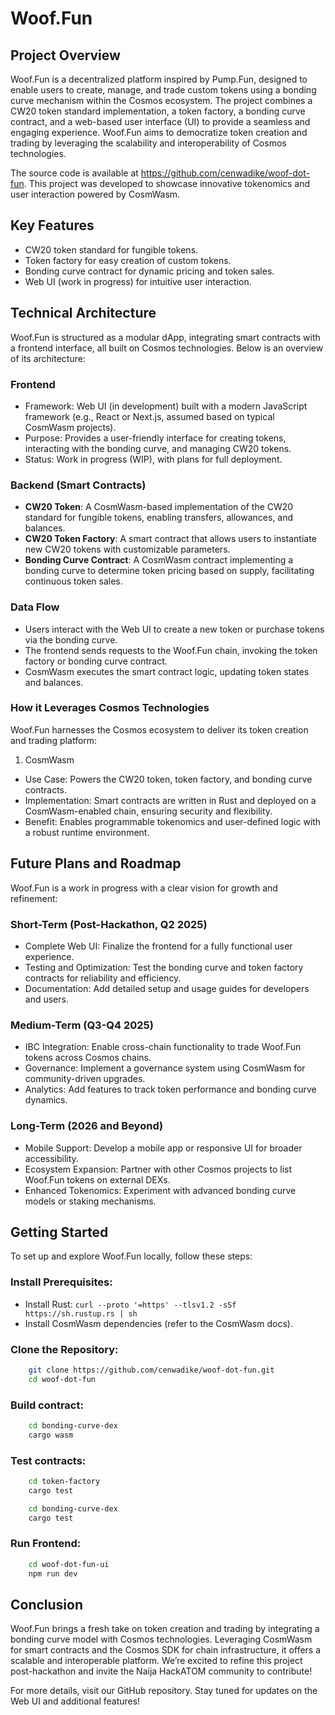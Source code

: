 # Woof.Fun  

## Project Overview

Woof.Fun is a decentralized platform inspired by Pump.Fun, designed to enable users to create, 
manage, and trade custom tokens using a bonding curve mechanism within the Cosmos ecosystem. 
The project combines a CW20 token standard implementation, a token factory, a bonding curve 
contract, and a web-based user interface (UI) to provide a seamless and engaging experience. 
Woof.Fun aims to democratize token creation and trading by leveraging the scalability and 
interoperability of Cosmos technologies.

The source code is available at https://github.com/cenwadike/woof-dot-fun. This project was 
developed to showcase innovative tokenomics and user interaction powered by CosmWasm.

## Key Features

- CW20 token standard for fungible tokens.
- Token factory for easy creation of custom tokens.
- Bonding curve contract for dynamic pricing and token sales.
- Web UI (work in progress) for intuitive user interaction.

## Technical Architecture

Woof.Fun is structured as a modular dApp, integrating smart contracts with a frontend interface, 
all built on Cosmos technologies. Below is an overview of its architecture:

### Frontend

- Framework: Web UI (in development) built with a modern JavaScript framework (e.g., React or 
Next.js, assumed based on typical CosmWasm projects).
- Purpose: Provides a user-friendly interface for creating tokens, interacting with the bonding 
curve, and managing CW20 tokens.
- Status: Work in progress (WIP), with plans for full deployment.

### Backend (Smart Contracts)

- **CW20 Token**: A CosmWasm-based implementation of the CW20 standard for fungible tokens, 
enabling transfers, allowances, and balances.
- **CW20 Token Factory**: A smart contract that allows users to instantiate new CW20 tokens with 
customizable parameters.
- **Bonding Curve Contract**: A CosmWasm contract implementing a bonding curve to determine token 
pricing based on supply, facilitating continuous token sales.

### Data Flow

- Users interact with the Web UI to create a new token or purchase tokens via the bonding curve.
- The frontend sends requests to the Woof.Fun chain, invoking the token factory or bonding curve 
contract.
- CosmWasm executes the smart contract logic, updating token states and balances.

### How it Leverages Cosmos Technologies
Woof.Fun harnesses the Cosmos ecosystem to deliver its token creation and trading platform:

1. CosmWasm
- Use Case: Powers the CW20 token, token factory, and bonding curve contracts.
- Implementation: Smart contracts are written in Rust and deployed on a CosmWasm-enabled chain, 
ensuring security and flexibility.
- Benefit: Enables programmable tokenomics and user-defined logic with a robust runtime environment.

## Future Plans and Roadmap

Woof.Fun is a work in progress with a clear vision for growth and refinement:

### Short-Term (Post-Hackathon, Q2 2025)

- Complete Web UI: Finalize the frontend for a fully functional user experience.
- Testing and Optimization: Test the bonding curve and token factory contracts for reliability and 
efficiency.
- Documentation: Add detailed setup and usage guides for developers and users.

### Medium-Term (Q3-Q4 2025)

- IBC Integration: Enable cross-chain functionality to trade Woof.Fun tokens across Cosmos chains.
- Governance: Implement a governance system using CosmWasm for community-driven upgrades.
- Analytics: Add features to track token performance and bonding curve dynamics.

### Long-Term (2026 and Beyond)

- Mobile Support: Develop a mobile app or responsive UI for broader accessibility.
- Ecosystem Expansion: Partner with other Cosmos projects to list Woof.Fun tokens on external DEXs.
- Enhanced Tokenomics: Experiment with advanced bonding curve models or staking mechanisms.

## Getting Started

To set up and explore Woof.Fun locally, follow these steps:

### Install Prerequisites:

- Install Rust: `curl --proto '=https' --tlsv1.2 -sSf https://sh.rustup.rs | sh`
- Install CosmWasm dependencies (refer to the CosmWasm docs).

### Clone the Repository:

```bash
    git clone https://github.com/cenwadike/woof-dot-fun.git
    cd woof-dot-fun
```

### Build contract:

```bash
    cd bonding-curve-dex
    cargo wasm
```

### Test contracts:

```bash
    cd token-factory
    cargo test
```

```bash
    cd bonding-curve-dex
    cargo test
```

### Run Frontend:

```bash
    cd woof-dot-fun-ui
    npm run dev
```

## Conclusion

Woof.Fun brings a fresh take on token creation and trading by integrating a bonding curve model 
with Cosmos technologies. Leveraging CosmWasm for smart contracts and the Cosmos SDK for chain 
infrastructure, it offers a scalable and interoperable platform. We’re excited to refine this 
project post-hackathon and invite the Naija HackATOM community to contribute!

For more details, visit our GitHub repository. Stay tuned for updates on the Web UI and additional features!
